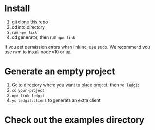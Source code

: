 # Install
1. git clone this repo
2. cd into directory
3. run `npm link`
4. cd generator, then run `npm link`

If you get permission errors when linking, use sudo. We recommend you use nvm
to install node v10 or up.

# Generate an empty project
1. Go to directory where you want to place project, then ```yo ledgit```
2. `cd your-project`
3. `npm link ledgit`
4. `yo ledgit:client` to generate an extra client

# Check out the examples directory
